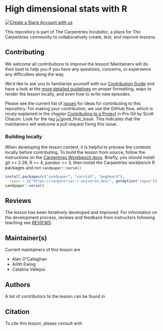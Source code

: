 # High dimensional stats with R

[![Create a Slack Account with us](https://img.shields.io/badge/Create_Slack_Account-The_Carpentries-071159.svg)](https://swc-slack-invite.herokuapp.com/)

This repository is part of The Carpentries Incubator, a place for The Carpentries community to collaboratively create, test, and improve lessons.

## Contributing

We welcome all contributions to improve the lesson! Maintainers will do their
best to help you if you have any
questions, concerns, or experience any difficulties along the way.

We'd like to ask you to familiarize yourself with our
[Contribution Guide](CONTRIBUTING.md) and have a look at
the [more detailed guidelines][lesson-example] on proper formatting, ways to
render the lesson locally, and even
how to write new episodes.

Please see the current list of
[issues](https://github.com/carpentries-incubator/high-dimensional-stats-r/issues)
for ideas for contributing to this
repository. For making your contribution, we use the GitHub flow, which is
nicely explained in the chapter
[Contributing to a Project](https://git-scm.com/book/en/v2/GitHub-Contributing-to-a-Project)
in Pro Git by Scott Chacon.
Look for the tag
![good\_first\_issue](https://img.shields.io/badge/-good%20first%20issue-gold.svg).
This indicates that the maintainers will welcome a pull request fixing this
issue.

### Building locally

When developing the lesson content, it is helpful to preview the contents locally before contributing.
To build the lesson from source, follow the instructions on the [Carpentries Workbench docs](https://carpentries.github.io/sandpaper-docs/).
Briefly, you should install git >= 2.28, R >= 4, pandoc >= 3, then install the Carpentries workbench R packages and run `sandpaper::serve()`

```r
install.packages(c("sandpaper", "varnish", "pegboard"),
  repos = c("https://carpentries.r-universe.dev/", getOption("repos")))
sandpaper::serve()
```

## Reviews

The lesson has been iteratively developed and improved. For information on the development process, reviews and feedback from instructors following teaching see [REVIEWS](reviews.md).

## Maintainer(s)

Current maintainers of this lesson are

- Alan O'Callaghan
- Ailith Ewing
- Catalina Vallejos

## Authors

A list of contributors to the lesson can be found in <AUTHORS>

## Citation

To cite this lesson, please consult with <CITATION>

[lesson-example]: https://carpentries.github.io/lesson-example



